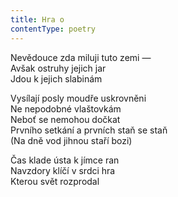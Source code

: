 ```yaml
---
title: Hra o
contentType: poetry
---
```


<section>

Nevědouce zda miluji tuto zemi —  
Avšak ostruhy jejich jar  
Jdou k jejich slabinám

Vysílají posly moudře uskrovněni  
Ne nepodobné vlaštovkám  
Neboť se nemohou dočkat  
Prvního setkání a prvních staň se staň  
(Na dně vod jihnou staří bozi)

Čas klade ústa k jímce ran  
Navzdory klíčí v srdci hra  
Kterou svět rozprodal

</section>
